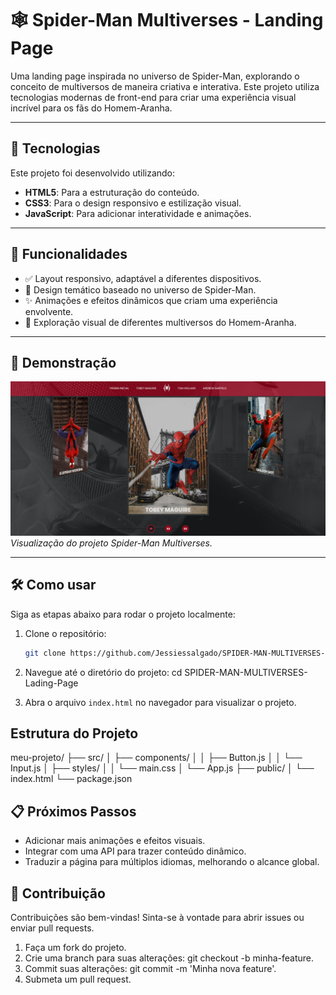 # 🕸️ Spider-Man Multiverses - Landing Page

Uma landing page inspirada no universo de Spider-Man, explorando o conceito de multiversos de maneira criativa e interativa. Este projeto utiliza tecnologias modernas de front-end para criar uma experiência visual incrível para os fãs do Homem-Aranha.

---

## 🚀 Tecnologias

Este projeto foi desenvolvido utilizando:

- **HTML5**: Para a estruturação do conteúdo.
- **CSS3**: Para o design responsivo e estilização visual.
- **JavaScript**: Para adicionar interatividade e animações.

---

## 🎨 Funcionalidades

- ✅ Layout responsivo, adaptável a diferentes dispositivos.
- 🎨 Design temático baseado no universo de Spider-Man.
- ✨ Animações e efeitos dinâmicos que criam uma experiência envolvente.
- 🌌 Exploração visual de diferentes multiversos do Homem-Aranha.

---

## 📸 Demonstração

![Demonstração do projeto](home-spider.png)  
*Visualização do projeto Spider-Man Multiverses.*


---

## 🛠️ Como usar

Siga as etapas abaixo para rodar o projeto localmente:

1. Clone o repositório:
   ```bash
   git clone https://github.com/Jessiessalgado/SPIDER-MAN-MULTIVERSES-Lading-Page.git


2. Navegue até o diretório do projeto:
   cd SPIDER-MAN-MULTIVERSES-Lading-Page

3. Abra o arquivo ``index.html`` no navegador para visualizar o projeto.

## Estrutura do Projeto

meu-projeto/
├── src/
│   ├── components/
│   │   ├── Button.js
│   │   └── Input.js
│   ├── styles/
│   │   └── main.css
│   └── App.js
├── public/
│   └── index.html
└── package.json


## 📋 Próximos Passos
- Adicionar mais animações e efeitos visuais.
- Integrar com uma API para trazer conteúdo dinâmico.
- Traduzir a página para múltiplos idiomas, melhorando o alcance global.


## 🤝 Contribuição
Contribuições são bem-vindas! Sinta-se à vontade para abrir issues ou enviar pull requests.

1. Faça um fork do projeto.
2. Crie uma branch para suas alterações: git checkout -b minha-feature.
3. Commit suas alterações: git commit -m 'Minha nova feature'.
4. Submeta um pull request.